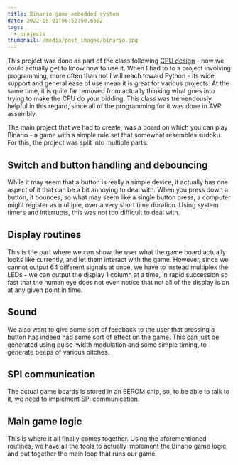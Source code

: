 ```yaml
---
title: Binario game embedded system
date: 2022-05-01T08:52:50.656Z
tags:
  - projects
thumbnail: /media/post_images/binario.jpg
---
```

This project was done as part of the class following [CPU design](https://opran.is/blog/posts/2023-01-25-how-to-design-an-8-bit-cpu-from-scratch/) - now we could actually get to know how to use it. When I had to to a project involving programming, more often than not I will reach toward Python - its wide support and general ease of use mean it is great for various projects. At the same time, it is quite far removed from actually thinking what goes into trying to make the CPU do your bidding. This class was tremendously helpful in this regard, since all of the programming for it was done in AVR assembly.

The main project that we had to create, was a board on which you can play Binario - a game with a simple rule set that somewhat resembles sudoku. For this, the project was split into multiple parts:

## Switch and button handling and debouncing

While it may seem that a button is really a simple device, it actually has one aspect of it that can be a bit annoying to deal with. When you press down a button, it bounces, so what may seem like a single button press, a computer might register as multiple, over a very short time duration. Using system timers and interrupts, this was not too difficult to deal with.

## Display routines

This is the part where we can show the user what the game board actually looks like currently, and let them interact with the game. However, since we cannot output 64 different signals at once, we have to instead multiplex the LEDs - we can output the display 1 column at a time, in rapid succession so fast that the human eye does not even notice that not all of the display is on at any given point in time.

## Sound

We also want to give some sort of feedback to the user that pressing a button has indeed had some sort of effect on the game. This can just be generated using pulse-width modulation and some simple timing, to generate beeps of various pitches.

## SPI communication

The actual game boards is stored in an EEROM chip, so, to be able to talk to it, we need to implement SPI communication.

## Main game logic

This is where it all finally comes together. Using the aforementioned routines, we have all the tools to actually implement the Binario game logic, and put together the main loop that runs our game.
